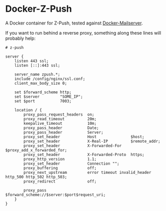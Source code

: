 # Docker-Z-Push
A Docker container for Z-Push, tested against [Docker-Mailserver](https://github.com/docker-mailserver/docker-mailserver).

If you want to run behind a reverse proxy, something along these lines will probably help:

```
# z-push

server {
    listen 443 ssl;
    listen [::]:443 ssl;

    server_name zpush.*;
    include /config/nginx/ssl.conf;
    client_max_body_size 0;

    set $forward_scheme http;
    set $server         "SOME_IP";
    set $port           7003;

    location / {
        proxy_pass_request_headers  on;
        proxy_read_timeout          20m;
        keepalive_timeout           10m;
        proxy_pass_header           Date;
        proxy_pass_header           Server;
        proxy_set_header            Host               $host;
        proxy_set_header            X-Real-IP          $remote_addr;
        proxy_set_header            X-Forwarded-For    $proxy_add_x_forwarded_for;
        proxy_set_header            X-Forwarded-Proto  https;
        proxy_http_version          1.1;
        proxy_set_header            Connection "";
        proxy_buffering             off;
        proxy_next_upstream         error timeout invalid_header http_500 http_502 http_503;
        proxy_redirect              off;

        proxy_pass                          $forward_scheme://$server:$port$request_uri;
    }
}


```
